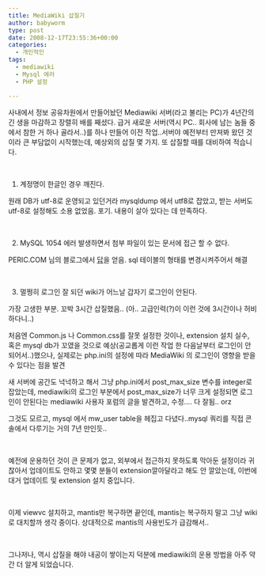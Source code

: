 ```yaml
---
title: MediaWiki 삽질기
author: babyworm
type: post
date: 2008-12-17T23:55:36+00:00
categories:
  - 개인적인
tags:
  - mediawiki
  - Mysql 에러
  - PHP 설정

---
```

사내에서 정보 공유차원에서 만들어놨던 Mediawiki 서버(라고 불리는 PC)가 4년간의 긴 생을 마감하고 장렬히 배를 째셨다. 급거 새로운 서버(역시 PC.. 회사에 남는 놈들 중에서 참한 거 하나 골라서..)를 하나 만들어 이전 작업..서버야 예전부터 만져봐 왔던 것이라 큰 부담없이 시작했는데, 예상외의 삽질 몇 가지. 또 삽질할 때를 대비하여 적습니다. 

 

1. 계정명이 한글인 경우 깨진다. 

원래 DB가 utf-8로 운영되고 있던거라 mysqldump 에서 utf8로 잡았고, 받는 서버도 utf-8로 설정해도 소용 없었음. 포기. 내용이 살아 있다는 데 만족하다. 

 

2. MySQL 1054 에러 발생하면서 첨부 파일이 있는 문서에 접근 할 수 없다. 

PERIC.COM 님의 블로그에서 [답][1]을 얻음. sql 테이블의 형태를 변경시켜주어서 해결 

 

3. 멀쩡히 로그인 잘 되던 wiki가 어느날 갑자기 로그인이 안된다. 

가장 고생한 부분. 꼬박 3시간 삽질했음.. (아.. 고급인력(?)이 이런 것에 3시간이나 허비하다니..) 

처음엔 Common.js 나 Common.css를 잘못 설정한 것이나, extension 설치 실수, 혹은 mysql db가 꼬였을 것으로 예상(공교롭게 이런 작업 한 다음날부터 로그인이 안되어서..)했으나, 실제로는 php.ini의 설정에 따라 MediaWiki 의 로그인이 영향을 받을 수 있다는 점을 발견 

새 서버에 공간도 넉넉하고 해서 그냥 php.ini에서 post\_max\_size 변수를 integer로 잡았는데, mediawiki의 로그인 부분에서 post\_max\_size가 너무 크게 설정되면 로그인이 안된다는 mediawiki 사용자 포럼의 글을 발견하고, 수정…. 다 잘됨.. orz 

그것도 모르고, mysql 에서 mw_user table을 헤집고 다녔다..mysql 쿼리를 직접 콘솔에서 다루기는 거의 7년 만인듯.. 

 

예전에 운용하던 것이 큰 문제가 없고, 외부에서 접근하지 못하도록 막아둔 설정이라 귀찮아서 업데이트도 안하고 몇몇 분들이 extension깔아달라고 해도 안 깔았는데, 이번에 대거 업데이트 및 extension 설치 중입니다. 

 

이제 viewvc 설치하고, mantis만 복구하면 끝인데, mantis는 복구하지 말고 그냥 wiki로 대치할까 생각 중이다. 상대적으로 mantis의 사용빈도가 급감해서.. 

 

그나저나, 역시 삽질을 해야 내공이 쌓이는지 덕분에 mediawiki의 운용 방법을 아주 약간 더 알게 되었습니다.

 [1]: http://reric.com/wp/2008/01/15/625
